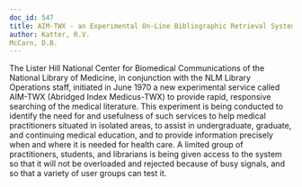 ```yaml
---
doc_id: 547
title: AIM-TWX - an Experimental On-Line Bibliographic Retrieval System
author: Katter, R.V.
McCarn, D.B.
---
```


The Lister Hill National Center for Biomedical Communications of
the National Library of Medicine, in conjunction with the NLM Library
Operations staff, initiated in June 1970 a new experimental service called
AIM-TWX (Abridged Index Medicus-TWX) to provide rapid, responsive
searching of the medical literature.
    This experiment is being conducted to identify the need for and
usefulness of such services to help medical practitioners situated in isolated
areas, to assist in undergraduate, graduate, and continuing medical education,
and to provide information precisely when and where it is needed for health
care.  A limited group of practitioners, students, and librarians is being given
access to the system so that it will not be overloaded and rejected because of
busy signals, and so that a variety of user groups can test it.